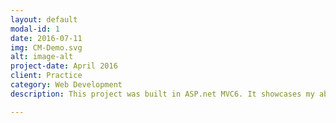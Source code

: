 ```yaml
---
layout: default
modal-id: 1
date: 2016-07-11
img: CM-Demo.svg
alt: image-alt
project-date: April 2016
client: Practice
category: Web Development
description: This project was built in ASP.net MVC6. It showcases my ability to use MVC frameworks, C# and SQL databases. The application requires a Log-in from a user and then will display contact info in the form of a table. The data is populated from a SQL database and is managed using the Entity framework. With the use of Models, I organised the data to be collected and stored, and then in the Contact Controller I gave users who are logged in the privelige to perform CRUD (Create, Read, Update, Delete) functions on the data. In addition, I configured an alternative log-in using Google authentication through the Oauth-2 pluggin. It is hosted on Microsoft's cloud service Azure. Go ahead and give it a <a href="https://contactmanager20160524100127.azurewebsites.net/Contacts">test</a>.

---
```

